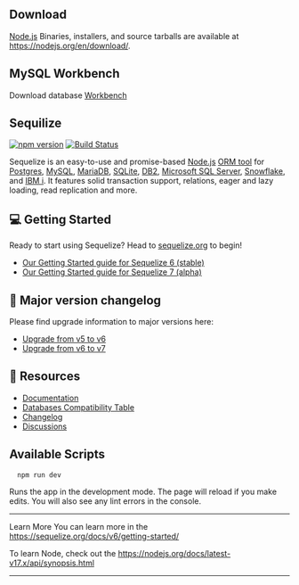 ## Download

[Node.js](https://nodejs.org/en/download/) Binaries, installers, and source tarballs are available at <https://nodejs.org/en/download/>.

## MySQL Workbench

Download database [Workbench](https://dev.mysql.com/downloads/workbench/)

## Sequilize
[![npm version](https://badgen.net/npm/v/@sequelize/core)](https://www.npmjs.com/package/@sequelize/core)
[![Build Status](https://github.com/sequelize/sequelize/workflows/CI/badge.svg)](https://github.com/sequelize/sequelize/actions?query=workflow%3ACI)

Sequelize is an easy-to-use and promise-based [Node.js](https://nodejs.org/en/about/) [ORM tool](https://en.wikipedia.org/wiki/Object-relational_mapping) for [Postgres](https://en.wikipedia.org/wiki/PostgreSQL), [MySQL](https://en.wikipedia.org/wiki/MySQL), [MariaDB](https://en.wikipedia.org/wiki/MariaDB), [SQLite](https://en.wikipedia.org/wiki/SQLite), [DB2](https://en.wikipedia.org/wiki/IBM_Db2_Family), [Microsoft SQL Server](https://en.wikipedia.org/wiki/Microsoft_SQL_Server), [Snowflake](https://www.snowflake.com/), and [IBM i](https://www.ibm.com/support/pages/db2-ibm-i). It features solid transaction support, relations, eager and lazy loading, read replication and more.

## :computer: Getting Started

Ready to start using Sequelize? Head to [sequelize.org](https://sequelize.org) to begin!

- [Our Getting Started guide for Sequelize 6 (stable)](https://sequelize.org/docs/v6/getting-started)
- [Our Getting Started guide for Sequelize 7 (alpha)](https://sequelize.org/docs/v7/getting-started)

## :pencil: Major version changelog

Please find upgrade information to major versions here:

- [Upgrade from v5 to v6](https://sequelize.org/docs/v6/other-topics/upgrade-to-v6)
- [Upgrade from v6 to v7](https://sequelize.org/docs/v7/other-topics/upgrade-to-v7)

## :book: Resources

- [Documentation](https://sequelize.org)
- [Databases Compatibility Table](https://sequelize.org/releases/)
- [Changelog](https://github.com/sequelize/sequelize/releases)
- [Discussions](https://github.com/sequelize/sequelize/discussions)

## Available Scripts
      npm run dev
Runs the app in the development mode.
The page will reload if you make edits.
You will also see any lint errors in the console.
_______________________________________________________________________________________________________________________________________________________________________
Learn More
You can learn more in the <https://sequelize.org/docs/v6/getting-started/>

To learn Node, check out the <https://nodejs.org/docs/latest-v17.x/api/synopsis.html>
_______________________________________________________________________________________________________________________________________________________________________
